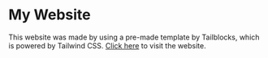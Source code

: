 # My Website
This website was made by using a pre-made template by Tailblocks, which is powered by Tailwind CSS.
[Click here](https://rambo782.github.io) to visit the website.
